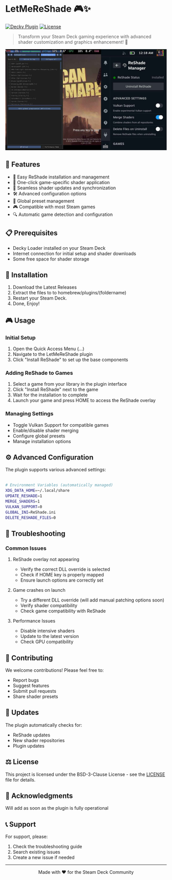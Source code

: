 # LetMeReShade 🎮✨

[![Decky Plugin](https://img.shields.io/badge/Decky-Plugin-brightgreen.svg)](https://github.com/SteamDeckHomebrew/decky-loader)
[![License](https://img.shields.io/badge/license-BSD--3-blue.svg)](LICENSE)

> Transform your Steam Deck gaming experience with advanced shader customization and graphics enhancement! 🚀

![LetMeReShade Banner](assets/shade.jpg)

## 🌟 Features

- 🎨 Easy ReShade installation and management
- 🎯 One-click game-specific shader application
- 🔄 Seamless shader updates and synchronization
- 🛠️ Advanced configuration options
- 💾 Global preset management
- 🎮 Compatible with most Steam games
- 🔍 Automatic game detection and configuration

## 📋 Prerequisites

- Decky Loader installed on your Steam Deck
- Internet connection for initial setup and shader downloads
- Some free space for shader storage

## 🚀 Installation

1. Download the Latest Releases
2. Extract the files to to homebrew/plugins/(foldername)
3. Restart your Steam Deck.
4. Done, Enjoy!

## 🎮 Usage

### Initial Setup

1. Open the Quick Access Menu (...)
2. Navigate to the LetMeReShade plugin
3. Click "Install ReShade" to set up the base components

### Adding ReShade to Games

1. Select a game from your library in the plugin interface
2. Click "Install ReShade" next to the game
3. Wait for the installation to complete
4. Launch your game and press HOME to access the ReShade overlay

### Managing Settings

- Toggle Vulkan Support for compatible games
- Enable/disable shader merging
- Configure global presets
- Manage installation options

## ⚙️ Advanced Configuration

The plugin supports various advanced settings:

```bash

# Environment Variables (automatically managed)
XDG_DATA_HOME=~/.local/share
UPDATE_RESHADE=1
MERGE_SHADERS=1
VULKAN_SUPPORT=0
GLOBAL_INI=ReShade.ini
DELETE_RESHADE_FILES=0

```

## 🔧 Troubleshooting

### Common Issues

1. ReShade overlay not appearing

   - Verify the correct DLL override is selected
   - Check if HOME key is properly mapped
   - Ensure launch options are correctly set

2. Game crashes on launch

   - Try a different DLL override (will add manual patching options soon)
   - Verify shader compatibility
   - Check game compatibility with ReShade

3. Performance Issues

   - Disable intensive shaders
   - Update to the latest version
   - Check GPU compatibility

## 📝 Contributing

We welcome contributions! Please feel free to:

- Report bugs
- Suggest features
- Submit pull requests
- Share shader presets

## 🔄 Updates

The plugin automatically checks for:

- ReShade updates
- New shader repositories
- Plugin updates

## ⚖️ License

This project is licensed under the BSD-3-Clause License - see the [LICENSE](LICENSE) file for details.

## 🙏 Acknowledgments

Will add as soon as the plugin is fully operational

## 📞 Support

For support, please:

1. Check the troubleshooting guide
2. Search existing issues
3. Create a new issue if needed

---

<p align="center">Made with ❤️ for the Steam Deck Community</p>

